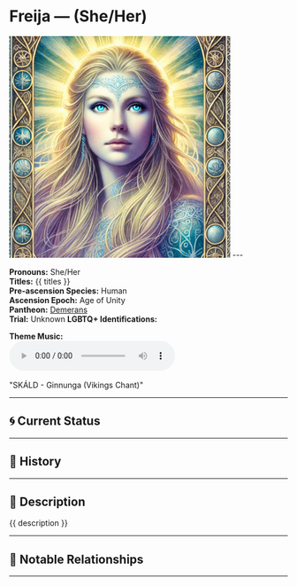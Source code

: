 # Freija — (She/Her)

<!-- Optional -->
<img src="Freija.jpg" alt="Freija" width="400" />
---

**Pronouns:** She/Her  
**Titles:** {{ titles }}  
**Pre-ascension Species:** Human  
**Ascension Epoch:** Age of Unity  
**Pantheon:** [Demerans](../../pantheons/Demerans)  
**Trial:** Unknown
**LGBTQ+ Identifications:**   


**Theme Music:**  
<audio controls>
  <source src="Freija | SKÁLD - Ginnunga (Vikings Chant).mp4" type="audio/mpeg">
  Your browser does not support the audio element.
</audio>

"SKÁLD - Ginnunga (Vikings Chant)"

---

## 🌀 Current Status


---

## 📜 History


---

## 🧠 Description
{{ description }}

---

## 🧩 Notable Relationships

---
